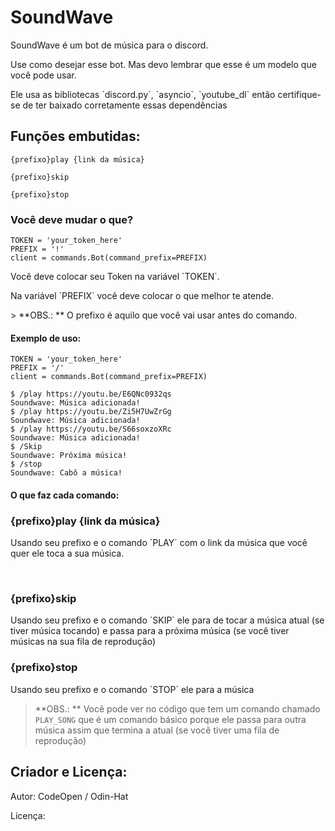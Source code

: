 # SoundWave

<p>SoundWave é um bot de música para o discord.</p>
<p>Use como desejar esse bot. Mas devo lembrar que esse é um modelo que você pode usar.</p>
<p>Ele usa as bibliotecas `discord.py`, `asyncio`, `youtube_dl` então certifique-se de ter baixado corretamente essas dependências</p>

## Funções embutidas:
```
{prefixo}play {link da música}

{prefixo}skip

{prefixo}stop
```

### Você deve mudar o que?
```
TOKEN = 'your_token_here'
PREFIX = '!'
client = commands.Bot(command_prefix=PREFIX)
```

<p>Você deve colocar seu Token na variável `TOKEN`.</p>
<p>Na variável `PREFIX` você deve colocar o que melhor te atende.</p>
> **OBS.: ** O prefixo é aquilo que você vai usar antes do comando.

#### Exemplo de uso:
```
TOKEN = 'your_token_here'
PREFIX = '/'
client = commands.Bot(command_prefix=PREFIX)
```

```
$ /play https://youtu.be/E6QNc0932qs
Soundwave: Música adicionada!
$ /play https://youtu.be/Zi5H7UwZrGg
Soundwave: Música adicionada!
$ /play https://youtu.be/S66soxzoXRc
Soundwave: Música adicionada!
$ /Skip
Soundwave: Próxima música!
$ /stop
Soundwave: Cabô a música!
```

#### O que faz cada comando:
<h3>{prefixo}play {link da música}</h3>
<p>Usando seu prefixo e o comando `PLAY` com o link da música que você quer ele toca a sua música.</p>
<br/>
<h3>{prefixo}skip</h3>
<p>Usando seu prefixo e o comando `SKIP` ele para de tocar a música atual (se tiver música tocando) e passa para a próxima música (se você tiver músicas na sua fila de reprodução)</p>
<h3>{prefixo}stop</h3>
<p>Usando seu prefixo e o comando `STOP` ele para a música</p>

> **OBS.: ** Você pode ver no código que tem um comando chamado `PLAY_SONG` que é um comando básico porque ele passa para outra música assim que termina a atual (se você tiver uma fila de reprodução)

## Criador e Licença:
<p>Autor: CodeOpen / Odin-Hat</p>
<p>Licença: </p>

